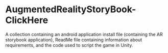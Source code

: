 # AugmentedRealityStoryBook-ClickHere
A collection containing an android application install file (containing the AR storybook application), ReadMe file containing information about requirements, and the code used to script the game in Unity.
